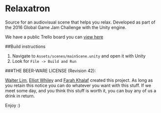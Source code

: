 # Relaxatron

Source for an audiovisual scene that helps you relax. Developed as part of the 2016 Global Game Jam Challenge with the Unity engine.

We have a public Trello board you can [view here](https://trello.com/b/icn1yLQg/relaxatron-roadmap)

##Build instructions

1.  Navigate to `Assets/scenes/mainScene.unity` and open it with Unity
2.  Look for  `File -> Build and Run` 

###THE BEER-WARE LICENSE (Revision 42):

[Walter Lim](mailto:waltissomewhere@gmail.com), [Elliot Whiley](mailto:elliot.w@hotmail.com) and [Farah Khalaf](mailto:farah.khalaf@outlook.com) created this project.  As long as you retain this notice you can do whatever you want with this stuff. If we meet some day, and you think this stuff is worth it, you can buy any of us a drink in return.

Enjoy :)


